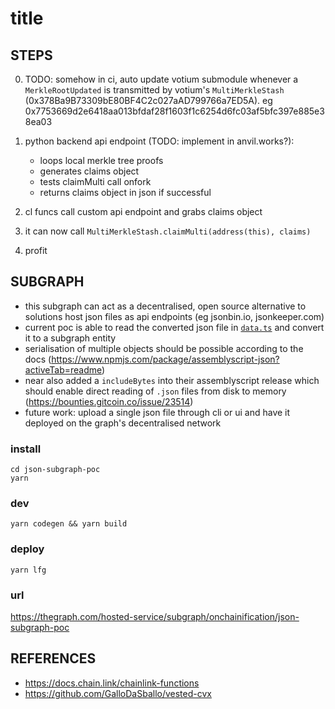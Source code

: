 # title

## STEPS

0. TODO: somehow in ci, auto update votium submodule whenever a
    `MerkleRootUpdated` is transmitted by votium's `MultiMerkleStash`
    (0x378Ba9B73309bE80BF4C2c027aAD799766a7ED5A). eg 0x7753669d2e6418aa013bfdaf28f1603f1c6254d6fc03af5bfc397e885e38ea03

1. python backend api endpoint (TODO: implement in anvil.works?):
    - loops local merkle tree proofs
    - generates claims object
    - tests claimMulti call onfork
    - returns claims object in json if successful

2. cl funcs call custom api endpoint and grabs claims object

3. it can now call `MultiMerkleStash.claimMulti(address(this), claims)`

4. profit

## SUBGRAPH

- this subgraph can act as a decentralised, open source alternative to solutions host json files as api endpoints (eg jsonbin.io, jsonkeeper.com)
- current poc is able to read the converted json file in [`data.ts`](json-subgraph-poc/src/data.ts) and convert it to a subgraph entity
- serialisation of multiple objects should be possible according to the docs (https://www.npmjs.com/package/assemblyscript-json?activeTab=readme)
- near also added a `includeBytes` into their assemblyscript release which should enable direct reading of `.json` files from disk to memory (https://bounties.gitcoin.co/issue/23514)
- future work: upload a single json file through cli or ui and have it deployed on the graph's decentralised network

### install
```
cd json-subgraph-poc
yarn
```

### dev
```
yarn codegen && yarn build
```

### deploy
```
yarn lfg
```

### url
https://thegraph.com/hosted-service/subgraph/onchainification/json-subgraph-poc


## REFERENCES
- https://docs.chain.link/chainlink-functions
- https://github.com/GalloDaSballo/vested-cvx
